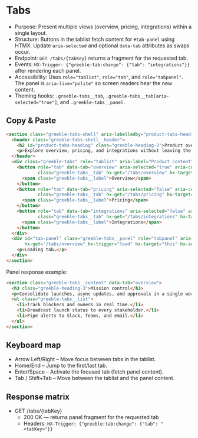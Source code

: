 # Tabs

- Purpose: Present multiple views (overview, pricing, integrations) within a single layout.
- Structure: Buttons in the tablist fetch content for `#tab-panel` using HTMX. Update
  `aria-selected` and optional `data-tab` attributes as swaps occur.
- Endpoint: `GET /tabs/{tabKey}` returns a fragment for the requested tab.
- Events: `HX-Trigger: {"greeble:tab:change": {"tab": "integrations"}}` after rendering each
  panel.
- Accessibility: Uses `role="tablist"`, `role="tab"`, and `role="tabpanel"`. The panel is
  `aria-live="polite"` so screen readers hear the new content.
- Theming hooks: `.greeble-tabs__tab`, `.greeble-tabs__tab[aria-selected="true"]`, and
  `.greeble-tabs__panel`.

## Copy & Paste

```html
<section class="greeble-tabs-shell" aria-labelledby="product-tabs-heading">
  <header class="greeble-tabs-shell__header">
    <h2 id="product-tabs-heading" class="greeble-heading-2">Product overview</h2>
    <p>Explore overview, pricing, and integrations without leaving the page.</p>
  </header>
  <div class="greeble-tabs" role="tablist" aria-label="Product content">
    <button role="tab" data-tab="overview" aria-selected="true" aria-controls="tab-panel"
            class="greeble-tabs__tab" hx-get="/tabs/overview" hx-target="#tab-panel" hx-swap="innerHTML">
      <span class="greeble-tabs__label">Overview</span>
    </button>
    <button role="tab" data-tab="pricing" aria-selected="false" aria-controls="tab-panel"
            class="greeble-tabs__tab" hx-get="/tabs/pricing" hx-target="#tab-panel" hx-swap="innerHTML">
      <span class="greeble-tabs__label">Pricing</span>
    </button>
    <button role="tab" data-tab="integrations" aria-selected="false" aria-controls="tab-panel"
            class="greeble-tabs__tab" hx-get="/tabs/integrations" hx-target="#tab-panel" hx-swap="innerHTML">
      <span class="greeble-tabs__label">Integrations</span>
    </button>
  </div>
  <div id="tab-panel" class="greeble-tabs__panel" role="tabpanel" aria-live="polite"
       hx-get="/tabs/overview" hx-trigger="load" hx-target="this" hx-swap="innerHTML">
    <p>Loading tab…</p>
  </div>
</section>
```

Panel response example:

```html
<section class="greeble-tabs__content" data-tab="overview">
  <h3 class="greeble-heading-3">Mission control</h3>
  <p>Consolidate launches, async updates, and approvals in a single workspace.</p>
  <ul class="greeble-tabs__list">
    <li>Track blockers and owners in real time.</li>
    <li>Broadcast launch status to every stakeholder.</li>
    <li>Pipe alerts to Slack, Teams, and email.</li>
  </ul>
</section>
```

## Keyboard map

- Arrow Left/Right – Move focus between tabs in the tablist.
- Home/End – Jump to the first/last tab.
- Enter/Space – Activate the focused tab (fetch panel content).
- Tab / Shift+Tab – Move between the tablist and the panel content.

## Response matrix

- GET /tabs/{tabKey}
  - 200 OK — returns panel fragment for the requested tab
  - Headers: `HX-Trigger: {"greeble:tab:change": {"tab": "<tabKey>"}}`
